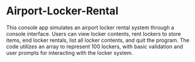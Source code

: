 # Airport-Locker-Rental
This console app simulates an airport locker rental system through a console interface. Users can view locker contents, rent lockers to store items, end locker rentals, list all locker contents, and quit the program. The code utilizes an array to represent 100 lockers, with basic validation and user prompts for interacting with the locker system.

